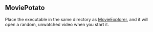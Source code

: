 ## MoviePotato

Place the executable in the same directory as [MovieExplorer](https://github.com/anlarke/MovieExplorer), and it will open a random, unwatched video when you start it.